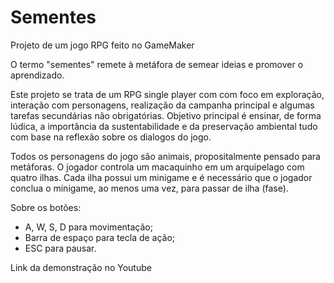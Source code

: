 # Sementes
Projeto de um jogo RPG feito no GameMaker

O termo "sementes" remete à metáfora de semear ideias e promover o aprendizado.

Este projeto se trata de um RPG single player com com foco em exploração, interação com personagens, realização da campanha principal e algumas tarefas secundárias não obrigatórias. Objetivo principal é ensinar, de forma lúdica, a importância da sustentabilidade e da preservação ambiental tudo com base na reflexão sobre os dialogos do jogo. 

Todos os personagens do jogo são animais, propositalmente pensado para metáforas. O jogador controla um macaquinho em um arquipelago com quatro ilhas. Cada ilha possui um minigame e é necessário que o jogador conclua o minigame, ao menos uma vez, para passar de ilha (fase).

Sobre os botões:
* A, W, S, D para movimentação;
* Barra de espaço para tecla de ação;
* ESC para pausar.

Link da demonstração no Youtube
